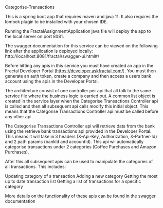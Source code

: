 Categorise-Transactions

This is a spring boot app that requires maven and java 11. It also requires the lombok plugin to be installed with your chosen IDE.

Running the FractalAssignmentApplication java file will deploy the app to the local server on port 8081.

The swagger documentation for this service can be viewed on the following link after the application is deployed locally:
http://localhost:8081/fractal/swagger-ui.html#/

Before hitting any apis in this service you must have created an app in the Fractal Developer Portal (https://developer.askfractal.com/).
You must then generate an auth token, create a company and then access a users bank account using the apis in the Developer Portal.

The architecture consist of one controller per api that all talk to the same service file where the business logic is carried out.
A common list object is created in the service layer when the Categorise Transactions Controller api is called and then all subsequent api calls modify this initial object. 
This means that the Categorise Transactions Controller api must be called before any other api.

The Categorise Transactions Controller api will retrieve data from the bank using the retrieve bank transactions api provided in the Developer Portal.
This means it will take in 3 headers (X-Api-Key, Authorization, X-Partner-Id) and 2 path params (bankId and accountId).
This api wil automatically categorise transactions under 2 categories (Coffee Purchases and Amazon Purchases).

After this all subsequent apis can be used to manipulate the categories of all transactions. This includes:

Updating category of a transaction
Adding a new category
Getting the most up to date transaction list
Getting a list of transactions for a specific category

More details on the functionality of these apis can be found in the swagger documentation

